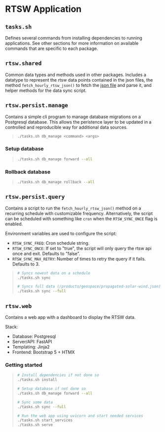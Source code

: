 # RTSW Application

## `tasks.sh`

Defines several commands from installing dependencies to running applications. See other sections for more information on available commands that are specific to each package.


## `rtsw.shared`

Common data types and methods used in other packages. Includes a datatype to represent the rtsw data points contained in the json files, the method `fetch_hourly_rtsw_json()` to fetch the [json file](https://services.swpc.noaa.gov/products/geospace/propagated-solar-wind-1-hour.json) and parse it, and helper methods for the data sync script.

## `rtsw.persist.manage`

Contains a simple cli program to manage database migrations on a Postgresql database. This allows the peristence layer to be updated in a controlled and reproducible way for additional data sources.

> ```bash
> ./tasks.sh db_manage <command> <args>
> ```

### Setup database
> ```bash
> ./tasks.sh db_manage forward --all
> ```

### Rollback database
> ```bash
> ./tasks.sh db_manage rollback --all
> ```


## `rtsw.persist.query`

Contains a script to run the `fetch_hourly_rtsw_json()` method on a recurring schedule with customizable frequency. Alternatively, the script can be scheduled with something like `cron` when the `RTSW_SYNC_ONCE` flag is enabled.

Environment variables are used to configure the script:
- `RTSW_SYNC_FREQ`: Cron schedule string.
- `RTSW_SYNC_ONCE`: If set to "true", the script will only query the rtsw api once and exit. Defaults to "false".
- `RTSW_SYNC_MAX_RETRY`: Number of times to retry the query if it fails. Defaults to 3.

> ```bash
> # Syncs newest data on a schedule
> ./tasks.sh sync
>
> # Syncs full data (/products/geospace/propagated-solar-wind.json)
> ./tasks.sh sync --full
> ```

## `rtsw.web`

Contains a web app with a dashboard to display the RTSW data. 

Stack:
- Database: Postgresql
- Server/API: FastAPI
- Templating: Jinja2
- Frontend: Bootstrap 5 + HTMX

### Getting started

> ```bash
> # Install dependencies if not done so
> ./tasks.sh install
>
> # Setup database if not done so
> ./tasks.sh db_manage forward --all
>
> # Sync some data
> ./tasks.sh sync --full
>
> # Run the web app using uvicorn and start needed services
> ./tasks.sh start_services
> ./tasks.sh serve
> ```